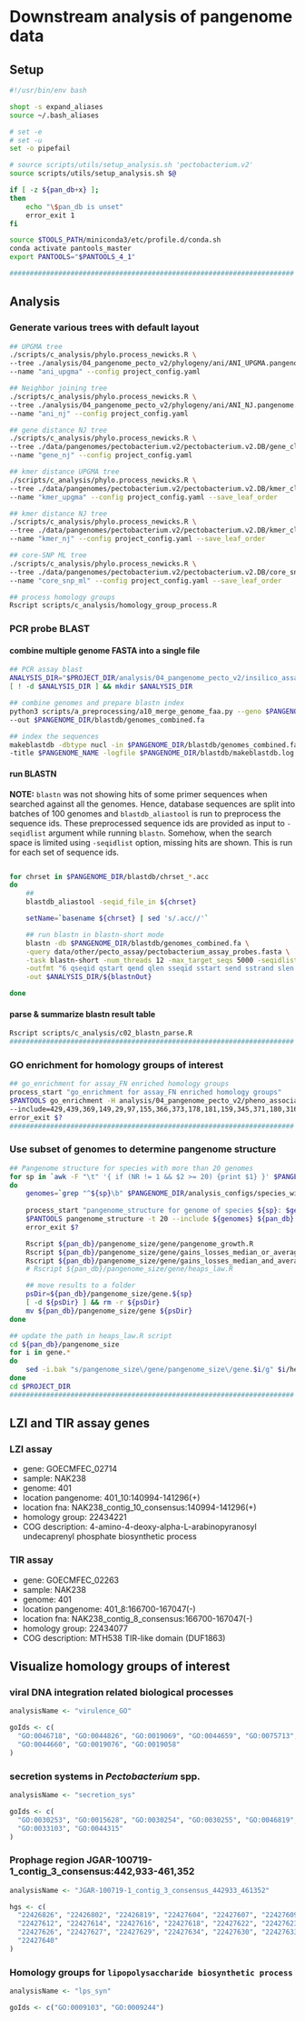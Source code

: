 # Downstream analysis of pangenome data

## Setup

``` bash
#!/usr/bin/env bash

shopt -s expand_aliases
source ~/.bash_aliases

# set -e
# set -u
set -o pipefail

# source scripts/utils/setup_analysis.sh 'pectobacterium.v2'
source scripts/utils/setup_analysis.sh $@

if [ -z ${pan_db+x} ];
then
    echo "\$pan_db is unset"
    error_exit 1
fi

source $TOOLS_PATH/miniconda3/etc/profile.d/conda.sh
conda activate pantools_master
export PANTOOLS="$PANTOOLS_4_1"

######################################################################
```

## Analysis

### Generate various trees with default layout

``` bash
## UPGMA tree
./scripts/c_analysis/phylo.process_newicks.R \
--tree ./analysis/04_pangenome_pecto_v2/phylogeny/ani/ANI_UPGMA.pangenome.newick \
--name "ani_upgma" --config project_config.yaml

## Neighbor joining tree
./scripts/c_analysis/phylo.process_newicks.R \
--tree ./analysis/04_pangenome_pecto_v2/phylogeny/ani/ANI_NJ.pangenome.newick \
--name "ani_nj" --config project_config.yaml

## gene distance NJ tree
./scripts/c_analysis/phylo.process_newicks.R \
--tree ./data/pangenomes/pectobacterium.v2/pectobacterium.v2.DB/gene_classification.100.0/gene_distance.tree \
--name "gene_nj" --config project_config.yaml

## kmer distance UPGMA tree
./scripts/c_analysis/phylo.process_newicks.R \
--tree ./data/pangenomes/pectobacterium.v2/pectobacterium.v2.DB/kmer_classification.100.0/kmer.upgma.newick \
--name "kmer_upgma" --config project_config.yaml --save_leaf_order

## kmer distance NJ tree
./scripts/c_analysis/phylo.process_newicks.R \
--tree ./data/pangenomes/pectobacterium.v2/pectobacterium.v2.DB/kmer_classification.100.0/kmer.nj.newick \
--name "kmer_nj" --config project_config.yaml --save_leaf_order

## core-SNP ML tree
./scripts/c_analysis/phylo.process_newicks.R \
--tree ./data/pangenomes/pectobacterium.v2/pectobacterium.v2.DB/core_snp_tree/informative.fasta.treefile \
--name "core_snp_ml" --config project_config.yaml --save_leaf_order

## process homology groups
Rscript scripts/c_analysis/homology_group_process.R 

```

### PCR probe BLAST

#### combine multiple genome FASTA into a single file

``` bash
## PCR assay blast
ANALYSIS_DIR="$PROJECT_DIR/analysis/04_pangenome_pecto_v2/insilico_assay"
[ ! -d $ANALYSIS_DIR ] && mkdir $ANALYSIS_DIR

## combine genomes and prepare blastn index
python3 scripts/a_preprocessing/a10_merge_genome_faa.py --geno $PANGENOME_DIR/genomes_fa.list \
--out $PANGENOME_DIR/blastdb/genomes_combined.fa

## index the sequences
makeblastdb -dbtype nucl -in $PANGENOME_DIR/blastdb/genomes_combined.fa -parse_seqids \
-title $PANGENOME_NAME -logfile $PANGENOME_DIR/blastdb/makeblastdb.log

```

#### run BLASTN

**NOTE:**
`blastn` was not showing hits of some primer sequences when searched against all the genomes. Hence, database sequences are split into batches of 100 genomes and `blastdb_aliastool` is run to preprocess the sequence ids. These preprocessed sequence ids are provided as input to `-seqidlist` argument while running `blastn`. Somehow, when the search space is limited using `-seqidlist` option, missing hits are shown. This is run for each set of sequence ids.

``` bash

for chrset in $PANGENOME_DIR/blastdb/chrset_*.acc
do
    ##
    blastdb_aliastool -seqid_file_in ${chrset}

    setName=`basename ${chrset} | sed 's/.acc//'`

    ## run blastn in blastn-short mode
    blastn -db $PANGENOME_DIR/blastdb/genomes_combined.fa \
    -query data/other/pecto_assay/pectobacterium_assay_probes.fasta \
    -task blastn-short -num_threads 12 -max_target_seqs 5000 -seqidlist ${chrset}.bsl \
    -outfmt "6 qseqid qstart qend qlen sseqid sstart send sstrand slen pident length mismatch qcovs gapopen evalue bitscore" \
    -out $ANALYSIS_DIR/${blastnOut}

done

```

#### parse & summarize blastn result table

``` bash
Rscript scripts/c_analysis/c02_blastn_parse.R
######################################################################
```

### GO enrichment for homology groups of interest

``` bash
## go_enrichment for assay_FN enriched homology groups
process_start "go_enrichment for assay_FN enriched homology groups"
$PANTOOLS go_enrichment -H analysis/04_pangenome_pecto_v2/pheno_association/specific_hgs.assay_FN.txt \
--include=429,439,369,149,29,97,155,366,373,178,181,159,345,371,180,316,414,360,166,243,147,152,173,170,416,433,157,417,191,390,136,419,142,410,146,317,145,194,426,240,340,367,357,364,359,372,358,342,370,196,24,353,52,134,179,187,188,195,192,401,402,413,154,214,153,144,165,176,140,168,156,13,148,163,164,162,418,172,297,302,63,190,415,169,171,167,174,189,193,411,397,398,405,409,412,403,408,399,404,407,175,400,406,158,161,138,60,337,242,368,74,427,308,438,299,391,182,185,236,177,42,43,263,307,379,356,380,141,341,64,352,111,115,114,108,109,99,137 ${pan_db} 
error_exit $?
######################################################################
```

### Use subset of genomes to determine pangenome structure

``` bash
## Pangenome structure for species with more than 20 genomes
for sp in `awk -F "\t" '{ if (NR != 1 && $2 >= 20) {print $1} }' $PANGENOME_DIR/analysis_configs/species_wise_genomes.tab`
do
    genomes=`grep "^${sp}\b" $PANGENOME_DIR/analysis_configs/species_wise_genomes.tab | cut -f3`
    
    process_start "pangenome_structure for genome of species ${sp}: $genomes"
    $PANTOOLS pangenome_structure -t 20 --include ${genomes} ${pan_db}
    error_exit $?

    Rscript ${pan_db}/pangenome_size/gene/pangenome_growth.R
    Rscript ${pan_db}/pangenome_size/gene/gains_losses_median_or_average.R
    Rscript ${pan_db}/pangenome_size/gene/gains_losses_median_and_average.R
    # Rscript ${pan_db}/pangenome_size/gene/heaps_law.R

    ## move results to a folder
    psDir=${pan_db}/pangenome_size/gene.${sp}
    [ -d ${psDir} ] && rm -r ${psDir}
    mv ${pan_db}/pangenome_size/gene ${psDir}
done

## update the path in heaps_law.R script
cd ${pan_db}/pangenome_size
for i in gene.*
do
    sed -i.bak "s/pangenome_size\/gene/pangenome_size\/gene.$i/g" $i/heaps_law.R
done
cd $PROJECT_DIR
######################################################################
```

## LZI and TIR assay genes

### LZI assay

- gene: GOECMFEC_02714
- sample: NAK238
- genome: 401
- location pangenome: 401_10:140994-141296(+)
- location fna: NAK238_contig_10_consensus:140994-141296(+)
- homology group: 22434221
- COG description: 4-amino-4-deoxy-alpha-L-arabinopyranosyl undecaprenyl phosphate biosynthetic process

### TIR assay

- gene: GOECMFEC_02263
- sample: NAK238
- genome: 401
- location pangenome: 401_8:166700-167047(-)
- location fna: NAK238_contig_8_consensus:166700-167047(-)
- homology group: 22434077
- COG description: MTH538 TIR-like domain (DUF1863)


## Visualize homology groups of interest

### viral DNA integration related biological processes

```r
analysisName <- "virulence_GO"

goIds <- c(
  "GO:0046718", "GO:0044826", "GO:0019069", "GO:0044659", "GO:0075713",
  "GO:0044660", "GO:0019076", "GO:0019058"
)
```

### secretion systems in *Pectobacterium* spp.

```r
analysisName <- "secretion_sys"

goIds <- c(
  "GO:0030253", "GO:0015628", "GO:0030254", "GO:0030255", "GO:0046819",
  "GO:0033103", "GO:0044315"
)
```


### Prophage region JGAR-100719-1_contig_3_consensus:442,933-461,352

```r
analysisName <- "JGAR-100719-1_contig_3_consensus_442933_461352"

hgs <- c(
  "22426826", "22426802", "22426819", "22427604", "22427607", "22427609", "22427610",
  "22427612", "22427614", "22427616", "22427618", "22427622", "22427623", "22427625",
  "22427626", "22427627", "22427629", "22427634", "22427630", "22427633", "22427636",
  "22427640"
)
```


### Homology groups for `lipopolysaccharide biosynthetic process`

```r
analysisName <- "lps_syn"

goIds <- c("GO:0009103", "GO:0009244")
```
```
